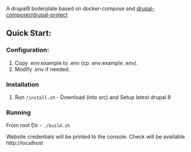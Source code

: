 
A drupal8 boilerplate based on docker-compose and  [drupal-composer/drupal-project](https://github.com/drupal-composer/drupal-project "composer/drupal-project")

## Quick Start:

### Configuration:
1. Copy .env.example to .env (cp .env.example .env).
2. Modify .env if needed.

### Installation
1. Run `/install.sh` - Download (into src) and Setup latest drupal 8

### Running
From root Dir - `./build.sh`

Website credentials will be printed to the console. Check will be available http://localhost
